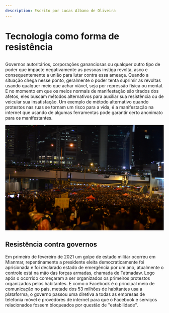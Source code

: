 ```yaml
---
description: Escrito por Lucas Albano de Oliveira
---
```


# Tecnologia como forma de resistência

## 

Governos autoritários, corporações gananciosas ou qualquer outro tipo de poder que impacte negativamente as pessoas instiga revolta, asco e consequentemente a união para lutar contra essa ameaça. Quando a situação chega nesse ponto, geralmente o poder tenta suprimir as revoltas usando qualquer meio que achar viável, seja por repressão física ou mental. E no momento em que os meios normais de manifestação são tirados dos afetos, eles buscam métodos alternativos para auxiliar sua resistência ou de veicular sua insatisfação. Um exemplo de método alternativo quando protestos nas ruas se tornam um risco para a vida, é a manifestação na internet que usando de algumas ferramentas pode garantir certo anonimato para os manifestantes. 

![](../.gitbook/assets/erin-song-5cx7nb8hpso-unsplash.jpg)

## Resistência contra governos

Em primeiro de fevereiro de 2021 um golpe de estado militar ocorreu em Mianmar, repentinamente a presidente eleita democraticamente foi aprisionada e foi declarado estado de emergência por um ano, atualmente o controle está na mão das forças armadas, chamada de Tatmadaw. Logo após o ocorrido começaram a ser organizados os primeiros protestos organizados pelos habitantes. E como o Facebook é o principal meio de comunicação no país, metade dos 53 milhões de habitantes usa a plataforma, o governo passou uma diretiva a todas as empresas de telefonia móvel e provedores de internet para que o Facebook e serviços relacionados fossem bloqueados por questão de "estabilidade". 

